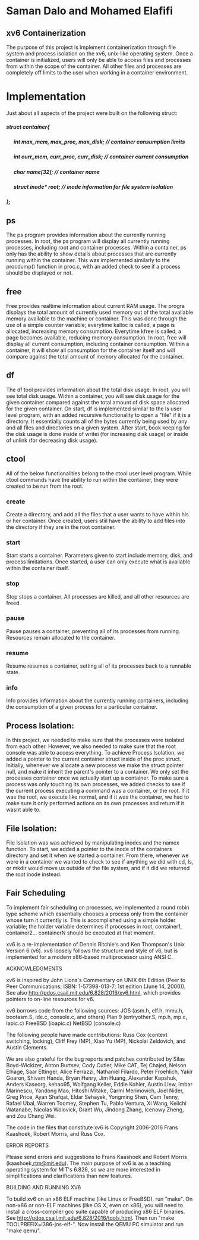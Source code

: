 # Saman Dalo and Mohamed Elafifi
## xv6 Containerization

The purpose of this project is implement containerization through file system 
and process isolation on the xv6, unix-like operating system. Once a container
is initialized, users will only be able to access files and processes from 
within the scope of the container. All other files and processes are completely
off limits to the user when working in a container environment. 

# Implementation
Just about all aspects of the project were built on the following struct:

##### struct container{ 
##### &nbsp;&nbsp;&nbsp;&nbsp;&nbsp;&nbsp;int max_mem, max_proc, max_disk; // container consumption limits
##### &nbsp;&nbsp;&nbsp;&nbsp;&nbsp;&nbsp;int curr_mem, curr_proc, curr_disk; // container current consumption
##### &nbsp;&nbsp;&nbsp;&nbsp;&nbsp;&nbsp;char name[32]; // container name
##### &nbsp;&nbsp;&nbsp;&nbsp;&nbsp;&nbsp;struct inode* root; // inode information for file system isolation
##### };

## ps
The ps program provides information about the currently running processes. In 
root, the ps program will display all currently running processes, including 
root and container processes. Within a container, ps only has the ability to 
show details about processes that are currently running within the container.
This was implemented similarly to the procdump() function in proc.c, with an 
added check to see if a process should be displayed or not.
## free
Free provides realtime information about current RAM usage. The progra displays
the total amount of currently used memory out of the total available memory 
available to the machine or container. This was done through the use of a simple
counter variable; everytime kalloc is called, a page is allocated, increasing 
memory consumption. Everytime kfree is called, a page becomes available, reducing
memory consumption. In root, free will display all current consumption, including
container consumption. Within a container, it will show all consumption for the 
container itself and will compare against the total amount of memory allocated for
the container.
## df
The df tool provides information about the total disk usage. In root, you will see
total disk usage. Within a container, you will see disk usage for the given container 
compared against the total amount of disk space allocated for the given container. On 
start, df is implemented similar to the ls user level program, with an added recursive 
functionality to open a "file" if it is a directory. It essentially counts all of the 
bytes currently being used by any and all files and directories on a given system. After
start, book keeping for the disk usage is done inside of writei (for increasing disk 
usage) or inside of unlink (for decreasing disk usage).
## ctool
All of the below functionalities belong to the ctool user level program. While 
ctool commands have the ability to run within the container, they were created
to be run from the root. 
### create
Create a directory, and add all the files that a user wants to have within his
or her container. Once created, users stiil have the ability to add files into 
the directory if they are in the root container. 
### start
Start starts a container. Parameters given to start include memory, disk, and 
process limitations. Once started, a user can only execute what is available 
within the container itself. 
### stop
Stop stops a container. All processes are killed, and all other resources are 
freed.
### pause
Pause pauses a container, preventing all of its processes from running. Resources
remain allocated to the container.
### resume
Resume resumes a container, setting all of its processes back to a runnable state.
### info
Info provides information about the currently running containers, including the 
consumption of a given process for a particular container. 

## Process Isolation:
In this project, we needed to make sure that the processes were isolated from each other.
However, we also needed to make sure that the root console was able to access everything.
To achieve Process Isolation, we added a pointer to the current container struct inside of
the proc struct. Initially, whenever we allocate a new process we make the struct pointer 
null, and make it inherit the parent's pointer to a container. We only set the processes 
container once we actually start up a container. To make sure a process was only touching 
its own processes, we added checks to see if the current process executing a command was a 
container, or the root. If it was the root, we execute like normal, and if it was the container,
we had to make sure it only performed actions on its own processes and return if it wasnt 
able to.

## File Isolation:

File Isolation was was achieved by manipulating inodes and the namex function. To start, we 
added a pointer to the inode of the containers directory and set it when we started a container.
From there, whenever we were in a container we wanted to check to see if anything we did with cd,
ls, or mkdir would move us outside of the file system, and if it did we returned the root inode 
instead. 

## Fair Scheduling
To implement fair scheduling on processes, we implemented a round robin type scheme 
which essentially chooses a process only from the container whose turn it currently is.
This is accomplished using a simple holder variable; the holder variable determines if
processes in root, container1, container2... containerN should be executed at that moment.




xv6 is a re-implementation of Dennis Ritchie's and Ken Thompson's Unix
Version 6 (v6).  xv6 loosely follows the structure and style of v6,
but is implemented for a modern x86-based multiprocessor using ANSI C.

ACKNOWLEDGMENTS

xv6 is inspired by John Lions's Commentary on UNIX 6th Edition (Peer
to Peer Communications; ISBN: 1-57398-013-7; 1st edition (June 14,
2000)). See also http://pdos.csail.mit.edu/6.828/2016/xv6.html, which
provides pointers to on-line resources for v6.

xv6 borrows code from the following sources:
    JOS (asm.h, elf.h, mmu.h, bootasm.S, ide.c, console.c, and others)
    Plan 9 (entryother.S, mp.h, mp.c, lapic.c)
    FreeBSD (ioapic.c)
    NetBSD (console.c)

The following people have made contributions: Russ Cox (context switching,
locking), Cliff Frey (MP), Xiao Yu (MP), Nickolai Zeldovich, and Austin
Clements.

We are also grateful for the bug reports and patches contributed by Silas
Boyd-Wickizer, Anton Burtsev, Cody Cutler, Mike CAT, Tej Chajed, Nelson Elhage,
Saar Ettinger, Alice Ferrazzi, Nathaniel Filardo, Peter Froehlich, Yakir Goaron,
Shivam Handa, Bryan Henry, Jim Huang, Alexander Kapshuk, Anders Kaseorg,
kehao95, Wolfgang Keller, Eddie Kohler, Austin Liew, Imbar Marinescu, Yandong
Mao, Hitoshi Mitake, Carmi Merimovich, Joel Nider, Greg Price, Ayan Shafqat,
Eldar Sehayek, Yongming Shen, Cam Tenny, Rafael Ubal, Warren Toomey, Stephen Tu,
Pablo Ventura, Xi Wang, Keiichi Watanabe, Nicolas Wolovick, Grant Wu, Jindong
Zhang, Icenowy Zheng, and Zou Chang Wei.

The code in the files that constitute xv6 is
Copyright 2006-2016 Frans Kaashoek, Robert Morris, and Russ Cox.

ERROR REPORTS

Please send errors and suggestions to Frans Kaashoek and Robert Morris
(kaashoek,rtm@mit.edu). The main purpose of xv6 is as a teaching
operating system for MIT's 6.828, so we are more interested in
simplifications and clarifications than new features.

BUILDING AND RUNNING XV6

To build xv6 on an x86 ELF machine (like Linux or FreeBSD), run
"make". On non-x86 or non-ELF machines (like OS X, even on x86), you
will need to install a cross-compiler gcc suite capable of producing
x86 ELF binaries. See http://pdos.csail.mit.edu/6.828/2016/tools.html.
Then run "make TOOLPREFIX=i386-jos-elf-". Now install the QEMU PC
simulator and run "make qemu".
